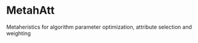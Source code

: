 MetahAtt
========

Metaheristics for algorithm parameter optimization, attribute selection and weighting
